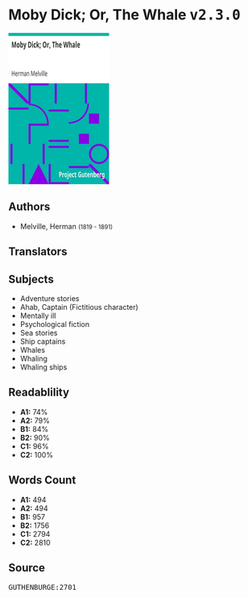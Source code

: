 # Moby Dick; Or, The Whale <kbd>v2.3.0</kbd>

![](./cover.medium.jpg "")

## Authors


 - Melville, Herman <small>(1819 - 1891)</small>

## Translators



## Subjects


 - Adventure stories
 - Ahab, Captain (Fictitious character)
 - Mentally ill
 - Psychological fiction
 - Sea stories
 - Ship captains
 - Whales
 - Whaling
 - Whaling ships

## Readablility


 - **A1:** 74%
 - **A2:** 79%
 - **B1:** 84%
 - **B2:** 90%
 - **C1:** 96%
 - **C2:** 100%

## Words Count


 - **A1:** 494
 - **A2:** 494
 - **B1:** 957
 - **B2:** 1756
 - **C1:** 2794
 - **C2:** 2810

## Source


<kbd>GUTHENBURGE:2701</kbd>
